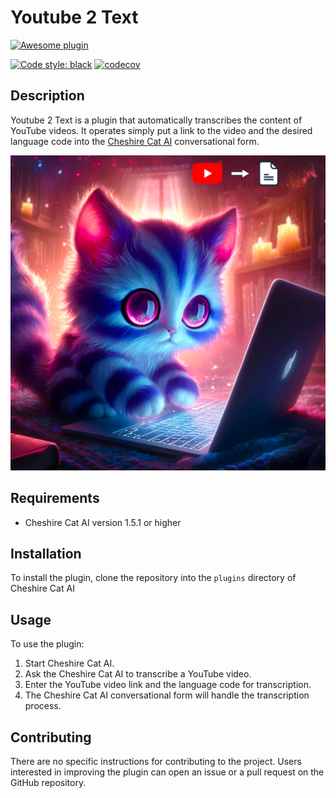 # Youtube 2 Text

[![Awesome plugin](https://custom-icon-badges.demolab.com/static/v1?label=&message=Awesome+plugin&color=000000&style=for-the-badge&logo=cheshire_cat_ai)](https://)

[![Code style: black](https://img.shields.io/badge/code%20style-black-000000.svg)](https://github.com/python/black)
[![codecov](https://codecov.io/gh/rafleze/youtube2text/branch/main/graph/badge.svg?token=A229TF8PLG)](https://codecov.io/gh/rafleze/youtube2text)

## Description
Youtube 2 Text is a plugin that automatically transcribes the content of YouTube videos. It operates simply put a link to the video and the desired language code into the [Cheshire Cat AI](https://github.com/cheshire-cat-ai) conversational form.

[![Youtube 2 Text](https://github.com/rafleze/youtube2text/blob/develop/transcribercat.png?raw=true)](https://)

## Requirements
- Cheshire Cat AI version 1.5.1 or higher

## Installation
To install the plugin, clone the repository into the `plugins` directory of Cheshire Cat AI

## Usage
To use the plugin:
1. Start Cheshire Cat AI.
2. Ask the Cheshire Cat AI to transcribe a YouTube video.
2. Enter the YouTube video link and the language code for transcription.
3. The Cheshire Cat AI conversational form will handle the transcription process.


## Contributing
There are no specific instructions for contributing to the project. Users interested in improving the plugin can open an issue or a pull request on the GitHub repository.

